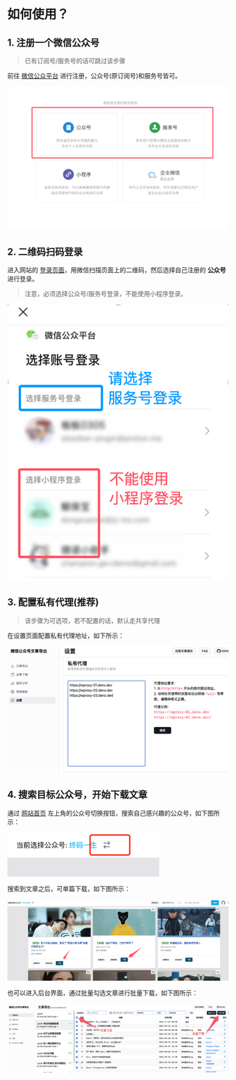# 如何使用？

## 1. 注册一个微信公众号

> 已有订阅号/服务号的话可跳过该步骤

前往 [微信公众平台](https://mp.weixin.qq.com/cgi-bin/registermidpage?action=index&lang=zh_CN) 进行注册，公众号(原订阅号)和服务号皆可。

![微信公众号类型](../assets/wechat-account.png)

## 2. 二维码扫码登录

进入网站的 [登录页面](https://wechat-article-exporter.deno.dev/login)，用微信扫描页面上的二维码，然后选择自己注册的 **公众号** 进行登录。

> 注意，必须选择公众号/服务号登录，不能使用小程序登录。

![使用公众号登录](../assets/wechat-login.png)

## 3. 配置私有代理(推荐)

> 该步骤为可选项，若不配置的话，默认走共享代理

在设置页面配置私有代理地址，如下所示：

![配置私有代理](../assets/config-private-proxy.png)

## 4. 搜索目标公众号，开始下载文章

通过 [网站首页](https://wechat-article-exporter.deno.dev/) 左上角的公众号切换按钮，搜索自己感兴趣的公众号，如下图所示：

![切换账号](../assets/switch-account.png)

搜索到文章之后，可单篇下载，如下图所示：

![单篇下载](../assets/single-download.png)

也可以进入后台界面，通过批量勾选文章进行批量下载，如下图所示：

![批量下载](../assets/batch-download.png)
